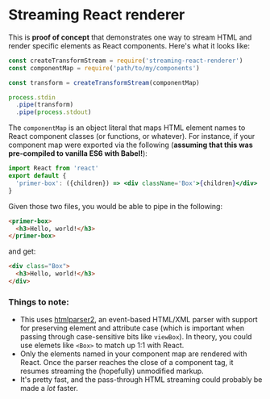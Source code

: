 # Streaming React renderer
This is **proof of concept** that demonstrates one way to stream HTML and render specific elements as React components. Here's what it looks like:

```js
const createTransformStream = require('streaming-react-renderer')
const componentMap = require('path/to/my/components')

const transform = createTransformStream(componentMap)

process.stdin
  .pipe(transform)
  .pipe(process.stdout)
```

The `componentMap` is an object literal that maps HTML element names to React component classes (or functions, or whatever). For instance, if your component map were exported via the following (**assuming that this was pre-compiled to vanilla ES6 with Babel!**):

```jsx
import React from 'react'
export default {
  'primer-box': ({children}) => <div className='Box'>{children}</div>
}
```

Given those two files, you would be able to pipe in the following:

```html
<primer-box>
  <h3>Hello, world!</h3>
</primer-box>
```

and get:

```html
<div class="Box">
  <h3>Hello, world!</h3>
</div>
``` 

### Things to note:
* This uses [htmlparser2](https://www.npmjs.com/package/htmlparser2), an event-based HTML/XML parser with support for preserving element and attribute case (which is important when passing through case-sensitive bits like `viewBox`). In theory, you could use elemets like `<Box>` to match up 1:1 with React.
* Only the elements named in your component map are rendered with React. Once the parser reaches the close of a component tag, it resumes streaming the (hopefully) unmodified markup.
* It's pretty fast, and the pass-through HTML streaming could probably be made a _lot_ faster.
